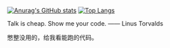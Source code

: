 
[![Anurag's GitHub stats](https://github-readme-stats.vercel.app/api?username=tsingyayin&show_icons=true&theme=radical&count_private=true&include_all_commits=true)](https://github.com/anuraghazra/github-readme-stats)
[![Top Langs](https://github-readme-stats.vercel.app/api/top-langs/?username=tsingyayin)](https://github.com/anuraghazra/github-readme-stats)

Talk is cheap. Show me your code. —— Linus Torvalds

憋整没用的，给我看能跑的代码。
